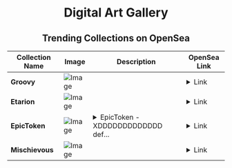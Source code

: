 <div align="center">

# Digital Art Gallery

## Trending Collections on OpenSea

| Collection Name                       | Image                                                                                     | Description                       | OpenSea Link                                                                                          |
|---------------------------------------|-------------------------------------------------------------------------------------------|-----------------------------------|--------------------------------------------------------------------------------------------------------|
| **Groovy** | ![Image](https://i.seadn.io/s/raw/files/65e3438bf42f85d5787ebbef54167f3c.jpg?w=500&auto=format?w=200&auto=format) |  | <details><summary>Link</summary>[Groovy](https://opensea.io/collection/groovy-583)</details> |
| **Etarion** | ![Image](https://i.seadn.io/s/raw/files/9488856ef7b6cfeb778cceb5f63ebed0.png?w=500&auto=format?w=200&auto=format) |  | <details><summary>Link</summary>[Etarion](https://opensea.io/collection/etarion)</details> |
| **EpicToken** | ![Image](https://i.seadn.io/s/raw/files/478a2aea207d367281298611ca34e090.jpg?w=500&auto=format?w=200&auto=format) | <details><summary>EpicToken - XDDDDDDDDDDDDD def...</summary>EpicToken - XDDDDDDDDDDDDD defi forever</details> | <details><summary>Link</summary>[EpicToken](https://opensea.io/collection/epictoken-2)</details> |
| **Mischievous** | ![Image](https://i.seadn.io/s/raw/files/c2a680983ce81ecbd50b457c5f8cc283.jpg?w=500&auto=format?w=200&auto=format) |  | <details><summary>Link</summary>[Mischievous](https://opensea.io/collection/mischievous-552)</details> |

</div>